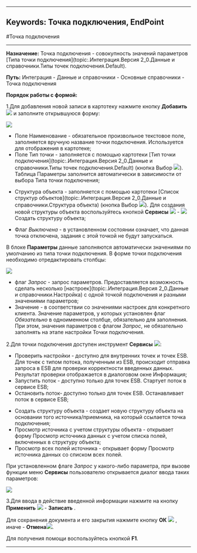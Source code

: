 ﻿
---
Keywords: Точка подключения, EndPoint
---


#Точка подключения


----------


**Назначение:**
Точка подключения - совокупность значений параметров [Типа точки подключения](topic:.Интеграция.Версия 2_0.Данные и справочники.Типы точек подключения.Default).


**Путь:**  Интеграция - Данные и справочники - Основные справочники - Точка подключения


**Порядок работы с формой:**

1.Для добавления новой записи в картотеку нажмите кнопку **Добавить**  ![](topic:Integration.AddFiles.Buttons.Btn_Add.png) и заполните открывшуюся форму:


![](topic:.AddFiles.Screenshot_12071.jpg)

- Поле Наименование - обязательное произвольное текстовое поле, заполняется вручную название  точки подключения. Используется для отображения в картотеке;
- Поле Тип точки - заполняется с помощью картотеки [Тип точки подключения](topic:.Интеграция.Версия 2_0.Данные и справочники.Типы точек подключения.Default) (кнопка Выбор ![](topic:Integration.AddFiles.Buttons.Btn_select.png)). Таблица Параметры заполнится автоматически в зависимости от выбора Типа точки подключения;
* Структура объекта - заполняется с помощью картотеки [Список структур объектов](topic:.Интеграция.Версия 2_0.Данные и справочники.Структура объекта) (кнопка Выбор ![](topic:Integration.AddFiles.Buttons.Btn_select.png)). Для создания новой структуры объекта воспользуйтесь кнопкой **Сервисы** ![](topic:Integration.AddFiles.Buttons.Btn_Services.png) - ![](topic:.AddFiles.Buttons.Btn_Add_new.png)  Создать структуру объекта;
- Флаг *Выключена* - в установленном состоянии означает, что данная точка отключена, задания с этой точкой не будут запускаться.




В блоке **Параметры**  данные заполняются автоматически значениями по умолчанию  из типа точки подключения. В форме точки подключения необходимо отредактировать столбцы:

![](topic:.AddFiles.Screenshot_12070.jpg)

* флаг *Запрос* - запрос параметров. Предоставляется возможность сделать несколько [настроек](topic:.Интеграция.Версия 2_0.Данные и справочники.Настройка) с одной точкой подключения и разными значениями параметров; 
* Значение - в соответствии со значениями настроек для конкретного клиента. Значение параметров, у которых установлен флаг *Обязательно* в одноименном столбце,  обязательно для заполнения. При этом, значения параметров с флагом *Запрос*, не обязательно заполнять на этапе настройки Точки подключения.



2.Для точки подключения доступен инструмент **Сервисы** ![](topic:Integration.AddFiles.Buttons.Btn_Services.png):

- Проверить настройки - доступно для внутренних точек и точек ESB. Для точек с типом потока, полученным из ESB, происходит отправка запроса в ESB для проверки корректности введенных данных. Результат проверки отображается в диалоговом окне Информация;
- Запустить поток - доступно только для точек ESB. Стартует поток в сервисе ESB;
- Остановить поток- доступно только для точек ESB. Останавливает поток в сервисе ESB;
* Создать структуру объекта - создает новую структуру объекта на основании того источника/приемника, на который ссылается точка подключения;
* Просмотр источника с учетом структуры объекта - открывает форму Просмотр источника данных с учетом списка полей, включенных в структуру объекта;
* Просмотр всех полей источника -  открывает форму Просмотр источника данных со списком всех полей.

При установленном флаге *Запрос* у какого-либо параметра, при вызове функции меню **Сервисы** пользователю открывается диалог ввода таких параметров:

![](topic:.AddFiles.Screenshot_12072.jpg)


3.Для ввода в действие введенной информации нажмите на кнопку **Применить** ![](topic:Integration.AddFiles.Buttons.Btn_OK.png) - **Записать** .

Для сохранения документа и его закрытия нажмите кнопку **ОК** ![](topic:Integration.AddFiles.Buttons.Btn_Post.png) , иначе  -  **Отмена**![](topic:Integration.AddFiles.Buttons.BtnCloseCancel.png).

Для получения помощи воспользуйтесь кнопкой  **F1**.




----------

